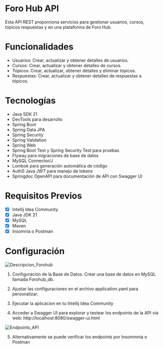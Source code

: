 # Foro Hub API 

Esta API REST proporciona servicios para gestionar usuarios, cursos,  tópicos respuestas y en una plataforma de Foro Hub. 

# Funcionalidades 

- Usuarios:
  Crear, actualizar y obtener detalles de usuarios.
- Cursos:
  Crear, actualizar y obtener detalles de cursos.
- Tópicos:
  Crear, actualizar, obtener detalles y eliminar tópicos.
- Respuestas:
  Crear, actualizar y obtener detalles de respuestas a tópicos.

# Tecnologías

 - Java SDK 21
 - DevTools para desarrollo
 - Spring Boot
 - Spring Data JPA
 - Spring Security
 - Spring Validation
 - Spring Web
 - Spring Boot Test y Spring Security Test para pruebas
 - Flyway para migraciones de base de datos
 - MySQL Connector/J
 - Lombok para generación automática de código
 - Auth0 Java JWT para manejo de tokens 
 - Springdoc OpenAPI para documentación de API con Swagger UI

# Requisitos Previos

- [x] Intellij Idea Community
- [x] Java JDK 21
- [x] MySQL
- [x] Maven
- [x] Insomnia o Postman

 # Configuración 

 ![Descripcion_Forohub](https://github.com/user-attachments/assets/ca4affd2-0eb4-4c96-8ed3-6c84f622d3d0)

 1. Configuración de la Base de Datos:
    Crear una base de datos en MySQL llamada Forohub_db.
    
 2. Ajustar las configuraciones en el archivo application.yaml para personalizar.
 
 3. Ejecutar la aplicacion en tu Intellij Idea Community
 
 4. Acceder a Swagger UI para explorar y testear los endpoints de la API via web:
    http://localhost:8080/swagger-ui.html

 ![Endpoints_API](https://github.com/user-attachments/assets/1071e71b-590e-4637-a647-da3f00028262)

 5. Alternativamente se puede verificar los endpoints por Insommnia o Postman

    
